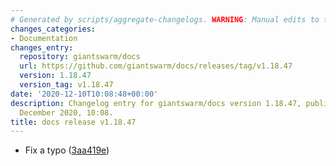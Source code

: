 ```yaml
---
# Generated by scripts/aggregate-changelogs. WARNING: Manual edits to this files will be overwritten.
changes_categories:
- Documentation
changes_entry:
  repository: giantswarm/docs
  url: https://github.com/giantswarm/docs/releases/tag/v1.18.47
  version: 1.18.47
  version_tag: v1.18.47
date: '2020-12-10T10:08:48+00:00'
description: Changelog entry for giantswarm/docs version 1.18.47, published on 10
  December 2020, 10:08.
title: docs release v1.18.47
---
```


- Fix a typo ([3aa419e](https://github.com/giantswarm/docs/commit/3aa419e549b3b69f6e40d5014bb43d70d1660ddf))

